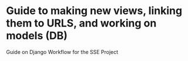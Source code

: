 # Guide to making new views, linking them to URLS, and working on models (DB)
Guide on Django Workflow for the SSE Project
